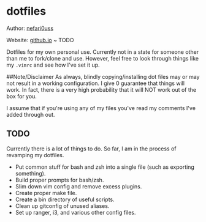 # dotfiles

Author: [nefari0uss](https://www.github.com/nefari0uss)

Website: [github.io](https://nefari0uss.github.io/dotfiles) ~ TODO

Dotfiles for my own personal use. Currently not in a state for someone other than me to fork/clone and use. However, feel free to look through things like my ```.vimrc``` and see how I've set it up.

##Note/Disclaimer
As always, blindly copying/installing dot files may or may not result in a working configuration. I give 0 guarantee that things will work. In fact, there is a very high probability that it will NOT work out of the box for you.

I assume that if you're using any of my files you've read my comments I've added through out.

## TODO
Currently there is a lot of things to do. So far, I am in the process of revamping my dotfiles.

* Put common stuff for bash and zsh into a single file (such as exporting something).
* Build proper prompts for bash/zsh.
* Slim down vim config and remove excess plugins. 
* Create proper make file.
* Create a bin directory of useful scripts.
* Clean up gitconfig of unused aliases. 
* Set up ranger, i3, and various other config files. 
 

